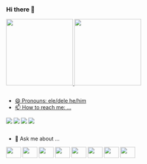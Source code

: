 ### Hi there 👋

<div>
  <a href="https://github.com/murilobeltrame">
  <img height="180em" src="https://github-readme-stats.vercel.app/api?username=murilobeltrame&show_icons=true&theme=swift&include_all_commits=true&count_private=true"/>
  <img height="180em" src="https://github-readme-stats.vercel.app/api/top-langs/?username=murilobeltrame&layout=compact&langs_count=10&theme=swift"/>
</div>

##

- 😄 Pronouns: ele/dele he/him
- 📫 How to reach me: ...
<div>
  <a href="https://www.linkedin.com/in/murilobeltrame/" target="_blank"><img src="https://img.shields.io/badge/-LinkedIn-%230077B5?style=for-the-badge&logo=linkedin&logoColor=white" target="_blank"></a>
  <a href="https://instagram.com/murilobeltrame" target="_blank"><img src="https://img.shields.io/badge/-Instagram-%23E4405F?style=for-the-badge&logo=instagram&logoColor=white" target="_blank"></a>
  <a href="https://discordapp.com/channels/@me/murilobeltrame" target="_blank"><img src="https://img.shields.io/badge/Discord-7289DA?style=for-the-badge&logo=discord&logoColor=white" target="_blank"></a>
  <a href = "mailto:murilobeltrame@gmail.com"><img src="https://img.shields.io/badge/-Gmail-%23333?style=for-the-badge&logo=gmail&logoColor=white" target="_blank"></a>
</div>

##

- 💬 Ask me about ...
<div>
            <img height="30" width="40" src="https://cdn.jsdelivr.net/gh/devicons/devicon/icons/javascript/javascript-original.svg" />
            <img height="30" width="40" src="https://cdn.jsdelivr.net/gh/devicons/devicon/icons/typescript/typescript-original.svg" />
            <img height="30" width="40" src="https://cdn.jsdelivr.net/gh/devicons/devicon/icons/csharp/csharp-original.svg" />
            <img height="30" width="40" src="https://cdn.jsdelivr.net/gh/devicons/devicon/icons/nodejs/nodejs-original.svg" />
            <img height="30" width="40" src="https://cdn.jsdelivr.net/gh/devicons/devicon/icons/docker/docker-original.svg" />
            <img height="30" width="40" src="https://cdn.jsdelivr.net/gh/devicons/devicon/icons/kubernetes/kubernetes-plain.svg" />
            <img height="30" width="40" src="https://cdn.jsdelivr.net/gh/devicons/devicon/icons/azure/azure-original.svg" />
            <img height="30" width="40" src="https://cdn.jsdelivr.net/gh/devicons/devicon@latest/icons/amazonwebservices/amazonwebservices-original-wordmark.svg" />
</div>


<!--
**murilobeltrame/murilobeltrame** is a ✨ _special_ ✨ repository because its `README.md` (this file) appears on your GitHub profile.

Here are some ideas to get you started:

- 🔭 I’m currently working on ...
- 🌱 I’m currently learning ...
- 👯 I’m looking to collaborate on ...
- 🤔 I’m looking for help with ...
- 💬 Ask me about ...
- 📫 How to reach me: ...
- 😄 Pronouns: ...
- ⚡ Fun fact: ...
-->
